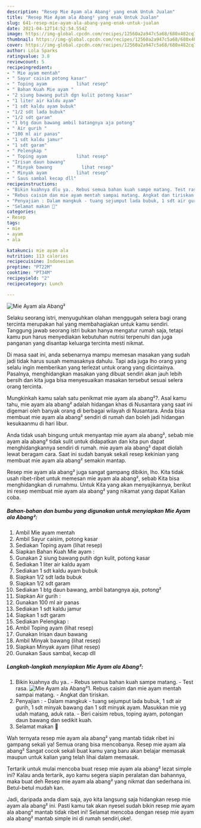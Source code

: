 ```yaml
---
description: "Resep Mie Ayam ala Abang² yang enak Untuk Jualan"
title: "Resep Mie Ayam ala Abang² yang enak Untuk Jualan"
slug: 641-resep-mie-ayam-ala-abang-yang-enak-untuk-jualan
date: 2021-04-12T14:52:54.554Z
image: https://img-global.cpcdn.com/recipes/12560a2a947c5a68/680x482cq70/mie-ayam-ala-abang-foto-resep-utama.jpg
thumbnail: https://img-global.cpcdn.com/recipes/12560a2a947c5a68/680x482cq70/mie-ayam-ala-abang-foto-resep-utama.jpg
cover: https://img-global.cpcdn.com/recipes/12560a2a947c5a68/680x482cq70/mie-ayam-ala-abang-foto-resep-utama.jpg
author: Lola Sparks
ratingvalue: 3.8
reviewcount: 5
recipeingredient:
- " Mie ayam mentah"
- " Sayur caisim potong kasar"
- " Toping ayam           lihat resep"
- " Bahan Kuah Mie ayam "
- "2 siung bawang putih dgn kulit potong kasar"
- "1 liter air kaldu ayam"
- "1 sdt kaldu ayam bubuk"
- "1/2 sdt lada bubuk"
- "1/2 sdt garam"
- "1 btg daun bawang ambil batangnya aja potong"
- " Air gurih "
- "100 ml air panas"
- "1 sdt kaldu jamur"
- "1 sdt garam"
- " Pelengkap "
- " Toping ayam           lihat resep"
- "Irisan daun bawang"
- " Minyak bawang           lihat resep"
- " Minyak ayam           lihat resep"
- " Saus sambal kecap dll"
recipeinstructions:
- "Bikin kuahnya dlu ya.. Rebus semua bahan kuah sampe matang. Test rasa."
- "Rebus caisim dan mie ayam mentah sampai matang. Angkat dan tiriskan."
- "Penyajian : Dalam mangkuk - tuang sejumput lada bubuk, 1 sdt air gurih, 1 sdt minyak bawang dan 1 sdt minyak ayam. Masukkan mie yg udah matang, aduk rata. Beri caisim rebus, toping ayam, potongan daun bawang dan sedikit kuah."
- "Selamat makan 🍴"
categories:
- Resep
tags:
- mie
- ayam
- ala

katakunci: mie ayam ala 
nutrition: 113 calories
recipecuisine: Indonesian
preptime: "PT22M"
cooktime: "PT34M"
recipeyield: "2"
recipecategory: Lunch

---
```



![Mie Ayam ala Abang²](https://img-global.cpcdn.com/recipes/12560a2a947c5a68/680x482cq70/mie-ayam-ala-abang-foto-resep-utama.jpg)

Selaku seorang istri, menyuguhkan olahan menggugah selera bagi orang tercinta merupakan hal yang membahagiakan untuk kamu sendiri. Tanggung jawab seorang istri bukan hanya mengatur rumah saja, tetapi kamu pun harus menyediakan kebutuhan nutrisi terpenuhi dan juga panganan yang disantap keluarga tercinta mesti nikmat.

Di masa  saat ini, anda sebenarnya mampu memesan masakan yang sudah jadi tidak harus susah memasaknya dahulu. Tapi ada juga lho orang yang selalu ingin memberikan yang terlezat untuk orang yang dicintainya. Pasalnya, menghidangkan masakan yang dibuat sendiri akan jauh lebih bersih dan kita juga bisa menyesuaikan masakan tersebut sesuai selera orang tercinta. 



Mungkinkah kamu salah satu penikmat mie ayam ala abang²?. Asal kamu tahu, mie ayam ala abang² adalah hidangan khas di Nusantara yang saat ini digemari oleh banyak orang di berbagai wilayah di Nusantara. Anda bisa membuat mie ayam ala abang² sendiri di rumah dan boleh jadi hidangan kesukaanmu di hari libur.

Anda tidak usah bingung untuk menyantap mie ayam ala abang², sebab mie ayam ala abang² tidak sulit untuk didapatkan dan kita pun dapat menghidangkannya sendiri di rumah. mie ayam ala abang² dapat diolah lewat beragam cara. Saat ini sudah banyak sekali resep kekinian yang membuat mie ayam ala abang² semakin mantap.

Resep mie ayam ala abang² juga sangat gampang dibikin, lho. Kita tidak usah ribet-ribet untuk memesan mie ayam ala abang², sebab Kita bisa menghidangkan di rumahmu. Untuk Kita yang akan menyajikannya, berikut ini resep membuat mie ayam ala abang² yang nikamat yang dapat Kalian coba.

<!--inarticleads1-->

##### Bahan-bahan dan bumbu yang digunakan untuk menyiapkan Mie Ayam ala Abang²:

1. Ambil  Mie ayam mentah
1. Ambil  Sayur caisim, potong kasar
1. Sediakan  Toping ayam           (lihat resep)
1. Siapkan  Bahan Kuah Mie ayam :
1. Gunakan 2 siung bawang putih dgn kulit, potong kasar
1. Sediakan 1 liter air kaldu ayam
1. Sediakan 1 sdt kaldu ayam bubuk
1. Siapkan 1/2 sdt lada bubuk
1. Siapkan 1/2 sdt garam
1. Sediakan 1 btg daun bawang, ambil batangnya aja, potong²
1. Siapkan  Air gurih :
1. Gunakan 100 ml air panas
1. Sediakan 1 sdt kaldu jamur
1. Siapkan 1 sdt garam
1. Sediakan  Pelengkap :
1. Ambil  Toping ayam           (lihat resep)
1. Gunakan Irisan daun bawang
1. Ambil  Minyak bawang           (lihat resep)
1. Siapkan  Minyak ayam           (lihat resep)
1. Gunakan  Saus sambal, kecap dll




<!--inarticleads2-->

##### Langkah-langkah menyiapkan Mie Ayam ala Abang²:

1. Bikin kuahnya dlu ya.. - Rebus semua bahan kuah sampe matang. - Test rasa.
<img src="//assets-global.cpcdn.com/assets/icons/button_play-2c75c40dde080a61004c1f40b05d8f140eaff45d7e9e6481dc71c63d2e7c4909.png" alt="Mie Ayam ala Abang²">1. Rebus caisim dan mie ayam mentah sampai matang. - Angkat dan tiriskan.
1. Penyajian : - Dalam mangkuk - tuang sejumput lada bubuk, 1 sdt air gurih, 1 sdt minyak bawang dan 1 sdt minyak ayam. Masukkan mie yg udah matang, aduk rata. - Beri caisim rebus, toping ayam, potongan daun bawang dan sedikit kuah.
1. Selamat makan 🍴




Wah ternyata resep mie ayam ala abang² yang mantab tidak ribet ini gampang sekali ya! Semua orang bisa mencobanya. Resep mie ayam ala abang² Sangat cocok sekali buat kamu yang baru akan belajar memasak maupun untuk kalian yang telah lihai dalam memasak.

Tertarik untuk mulai mencoba buat resep mie ayam ala abang² lezat simple ini? Kalau anda tertarik, ayo kamu segera siapin peralatan dan bahannya, maka buat deh Resep mie ayam ala abang² yang nikmat dan sederhana ini. Betul-betul mudah kan. 

Jadi, daripada anda diam saja, ayo kita langsung saja hidangkan resep mie ayam ala abang² ini. Pasti kamu tak akan nyesel sudah bikin resep mie ayam ala abang² mantab tidak ribet ini! Selamat mencoba dengan resep mie ayam ala abang² mantab simple ini di rumah sendiri,oke!.

